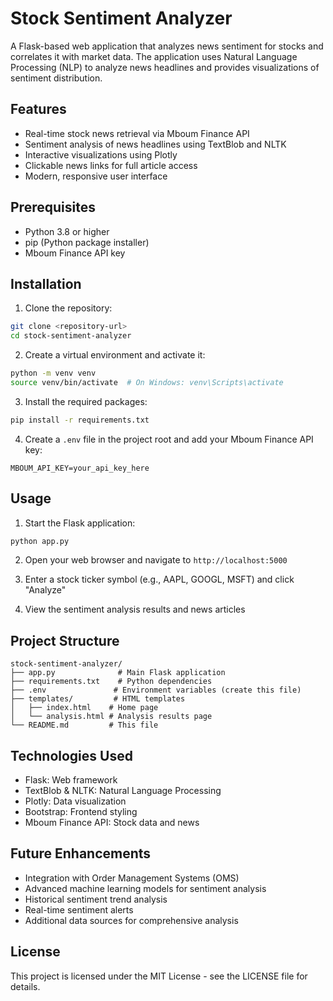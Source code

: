 # Stock Sentiment Analyzer

A Flask-based web application that analyzes news sentiment for stocks and correlates it with market data. The application uses Natural Language Processing (NLP) to analyze news headlines and provides visualizations of sentiment distribution.

## Features

- Real-time stock news retrieval via Mboum Finance API
- Sentiment analysis of news headlines using TextBlob and NLTK
- Interactive visualizations using Plotly
- Clickable news links for full article access
- Modern, responsive user interface

## Prerequisites

- Python 3.8 or higher
- pip (Python package installer)
- Mboum Finance API key

## Installation

1. Clone the repository:
```bash
git clone <repository-url>
cd stock-sentiment-analyzer
```

2. Create a virtual environment and activate it:
```bash
python -m venv venv
source venv/bin/activate  # On Windows: venv\Scripts\activate
```

3. Install the required packages:
```bash
pip install -r requirements.txt
```

4. Create a `.env` file in the project root and add your Mboum Finance API key:
```
MBOUM_API_KEY=your_api_key_here
```

## Usage

1. Start the Flask application:
```bash
python app.py
```

2. Open your web browser and navigate to `http://localhost:5000`

3. Enter a stock ticker symbol (e.g., AAPL, GOOGL, MSFT) and click "Analyze"

4. View the sentiment analysis results and news articles

## Project Structure

```
stock-sentiment-analyzer/
├── app.py              # Main Flask application
├── requirements.txt    # Python dependencies
├── .env               # Environment variables (create this file)
├── templates/         # HTML templates
│   ├── index.html    # Home page
│   └── analysis.html # Analysis results page
└── README.md         # This file
```

## Technologies Used

- Flask: Web framework
- TextBlob & NLTK: Natural Language Processing
- Plotly: Data visualization
- Bootstrap: Frontend styling
- Mboum Finance API: Stock data and news

## Future Enhancements

- Integration with Order Management Systems (OMS)
- Advanced machine learning models for sentiment analysis
- Historical sentiment trend analysis
- Real-time sentiment alerts
- Additional data sources for comprehensive analysis

## License

This project is licensed under the MIT License - see the LICENSE file for details. 